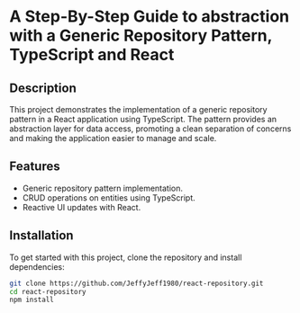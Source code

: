 # A Step-By-Step Guide to abstraction with a Generic Repository Pattern, TypeScript and React

## Description

This project demonstrates the implementation of a generic repository pattern in a React application using TypeScript. The pattern provides an abstraction layer for data access, promoting a clean separation of concerns and making the application easier to manage and scale.

## Features

- Generic repository pattern implementation.
- CRUD operations on entities using TypeScript.
- Reactive UI updates with React.

## Installation

To get started with this project, clone the repository and install dependencies:

```bash
git clone https://github.com/JeffyJeff1980/react-repository.git
cd react-repository
npm install
